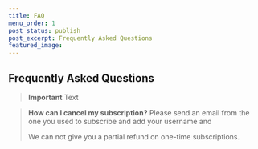 ```yaml
---
title: FAQ
menu_order: 1
post_status: publish
post_excerpt: Frequently Asked Questions
featured_image: 
---
```



## Frequently Asked Questions

<blockquote class="imp">
<i class="mpcs-quiz-icon"></i> <strong>Important</strong>
Text
</blockquote>

<blockquote>  
<i class="mpcs-lesson-icon"></i> <strong>How can I cancel my subscription?</strong>
Please send an email from the one you used to subscribe and add your username and  

We can not give you a partial refund on one-time subscriptions. 
</blockquote>

